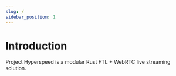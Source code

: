 ```yaml
---
slug: /
sidebar_position: 1
---
```


# Introduction

Project Hyperspeed is a modular Rust FTL + WebRTC live streaming solution.
